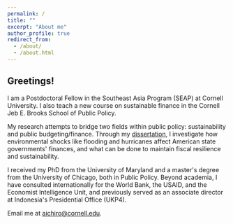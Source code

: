 ```yaml
---
permalink: /
title: ""
excerpt: "About me"
author_profile: true
redirect_from: 
  - /about/
  - /about.html
---
```



<h2> Greetings! </h2>

I am a Postdoctoral Fellow in the Southeast Asia Program (SEAP) at Cornell University. I also teach a new course on sustainable finance in the Cornell Jeb E. Brooks School of Public Policy.

My research attempts to bridge two fields within public policy: sustainability and public budgeting/finance. Through my [dissertation](https://drum.lib.umd.edu/items/f13a8fd1-29b3-4794-bb0f-bf9caaf5f483), I investigate how environmental shocks like flooding and hurricanes affect American state governments' finances, and what can be done to maintain fiscal resilience and sustainability.

I received my PhD from the University of Maryland and a master's degree from the University of Chicago, both in Public Policy. Beyond academia, I have consulted internationally for the World Bank, the USAID, and the Economist Intelligence Unit, and previously served as an associate director at Indonesia's Presidential Office (UKP4).

Email me at [aichiro@cornell.edu](mailto:aichiro@cornell.edu).
